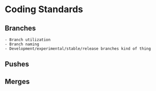 # Coding Standards

## Branches
    - Branch utilization
    - Branch naming
    - Development/experimental/stable/release branches kind of thing

## Pushes

## Merges
